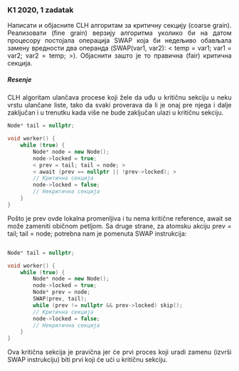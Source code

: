 <div align="justify">

### K1 2020, 1 zadatak
Написати и објасните CLH алгоритам за критичну секцију (coarse grain). Реализовати (fine grain) верзију алгоритма уколико би на датом процесору постојала операција SWAP која би недељиво обављала замену вредности два операнда (SWAP(var1, var2): < temp = var1; var1 = var2; var2 = temp; >). Објаснити зашто је то правична (fair) критична секција.

##### Resenje 

 CLH algoritam ulančava procese koji žele da uđu u kritičnu sekciju u neku vrstu ulančane liste, tako da svaki proverava da li je onaj pre njega i dalje zaključan i u trenutku kada više ne bude zaključan ulazi u kritičnu sekciju.

```cpp
Node* tail = nullptr;

void worker() {
    while (true) {
        Node* node = new Node();
        node->locked = true;
        < prev = tail; tail = node; >
        < await (prev == nullptr || !prev->locked); >
        // Критична секција
        node->locked = false;
        // Некритична секција
    }
}

```

Pošto je prev ovde lokalna promenljiva i tu nema kritične reference, await se može zameniti običnom petljom. Sa druge strane, za atomsku akciju prev = tail; tail = node; potrebna nam je pomenuta SWAP instrukcija:

```cpp

Node* tail = nullptr;

void worker() {
    while (true) {
        Node* node = new Node();
        node->locked = true;
        Node* prev = node;
        SWAP(prev, tail);
        while (prev != nullptr && prev->locked) skip();
        // Критична секција
        node->locked = false;
        // Некритична секција
    }
}
```
Ova kritična sekcija je pravična jer će prvi proces koji uradi zamenu (izvrši SWAP instrukciju) biti prvi koji će ući u kritičnu sekciju.

</div>